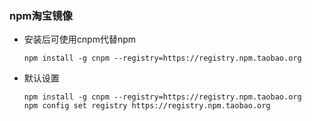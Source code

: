 ### npm淘宝镜像

+ 安装后可使用cnpm代替npm

  `npm install -g cnpm --registry=https://registry.npm.taobao.org`

+ 默认设置
  ```
  npm install -g cnpm --registry=https://registry.npm.taobao.org
  npm config set registry https://registry.npm.taobao.org
  ```
